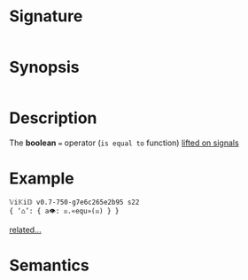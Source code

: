 # Signature
```vikid-signature
```

# Synopsis
```vikid-synopsis
```

# Description
The __boolean__ `=` operator (`is equal to` function) [lifted on signals](/refman/concepts/pure_functions)

# Example
```vikid-script
𝕍i𝕂i𝔻 v0.7-750-g7e6c265e2b95 s22
{ ‘⌂’: { a👁: ☒.«equ»(☒) } }
```


[related...](https://en.wikipedia.org/wiki/Inequality_(mathematics))

# Semantics